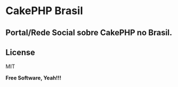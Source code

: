 CakePHP Brasil
=========

Portal/Rede Social sobre CakePHP no Brasil.
----------

License
----

MIT

**Free Software, Yeah!!!**


